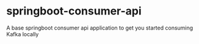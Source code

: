 # springboot-consumer-api
A base springboot consumer api application to get you started consuming Kafka locally
